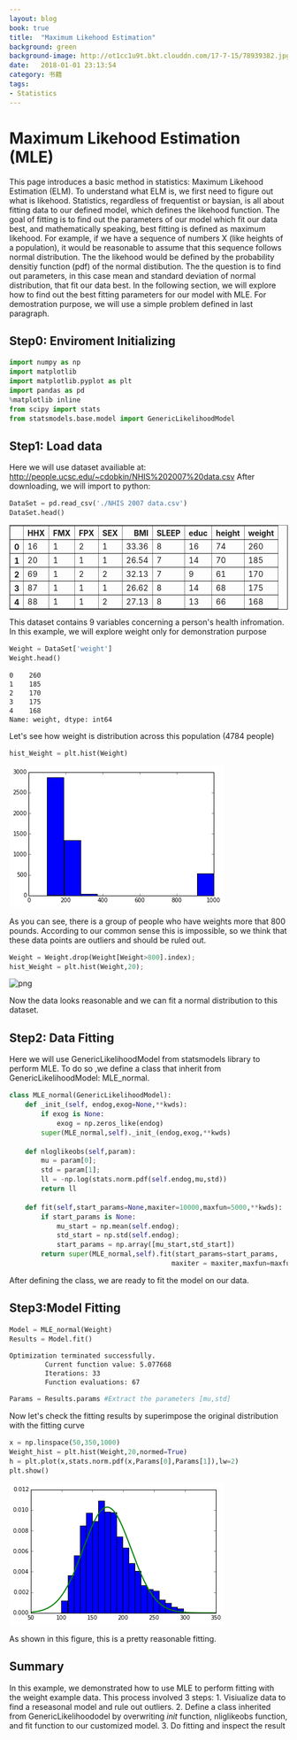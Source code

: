 ```yaml
---
layout: blog
book: true
title:  "Maximum Likehood Estimation"
background: green
background-image: http://ot1cc1u9t.bkt.clouddn.com/17-7-15/78939382.jpg
date:   2018-01-01 23:13:54
category: 书籍
tags:
- Statistics
---
```


# Maximum Likehood Estimation (MLE)

This page introduces a basic method in statistics: Maximum Likehood Estimation (ELM). To understand what ELM is, we first need to figure out what is likehood. Statistics, regardless of frequentist or baysian, is all about fitting data to our defined model, which defines the likehood function. The goal of fitting is to find out the parameters of our model which fit our data best, and mathematically speaking, best fitting is defined as maximum likehood. 
For example, if we have a sequence of numbers X (like heights of a population), it would be reasonable to assume that this sequence follows normal distribution. The the likehood would be defined by the probability densitiy function (pdf) of the normal distibution. The the question is to find out parameters, in this case mean and standard deviation of normal distribution, that fit our data best. 
In the following section, we will explore how to find out the best fitting parameters for our model with MLE. For demostration purpose, we will use a simple problem defined in last paragraph.

## Step0: Enviroment Initializing


```python
import numpy as np
import matplotlib
import matplotlib.pyplot as plt
import pandas as pd
%matplotlib inline
from scipy import stats
from statsmodels.base.model import GenericLikelihoodModel
```

## Step1: Load data

Here we will use dataset availiable at: http://people.ucsc.edu/~cdobkin/NHIS%202007%20data.csv
After downloading, we will import to python:


```python
DataSet = pd.read_csv('./NHIS 2007 data.csv')
DataSet.head()
```




<div>
<table border="1" class="dataframe">
  <thead>
    <tr style="text-align: right;">
      <th></th>
      <th>HHX</th>
      <th>FMX</th>
      <th>FPX</th>
      <th>SEX</th>
      <th>BMI</th>
      <th>SLEEP</th>
      <th>educ</th>
      <th>height</th>
      <th>weight</th>
    </tr>
  </thead>
  <tbody>
    <tr>
      <th>0</th>
      <td>16</td>
      <td>1</td>
      <td>2</td>
      <td>1</td>
      <td>33.36</td>
      <td>8</td>
      <td>16</td>
      <td>74</td>
      <td>260</td>
    </tr>
    <tr>
      <th>1</th>
      <td>20</td>
      <td>1</td>
      <td>1</td>
      <td>1</td>
      <td>26.54</td>
      <td>7</td>
      <td>14</td>
      <td>70</td>
      <td>185</td>
    </tr>
    <tr>
      <th>2</th>
      <td>69</td>
      <td>1</td>
      <td>2</td>
      <td>2</td>
      <td>32.13</td>
      <td>7</td>
      <td>9</td>
      <td>61</td>
      <td>170</td>
    </tr>
    <tr>
      <th>3</th>
      <td>87</td>
      <td>1</td>
      <td>1</td>
      <td>1</td>
      <td>26.62</td>
      <td>8</td>
      <td>14</td>
      <td>68</td>
      <td>175</td>
    </tr>
    <tr>
      <th>4</th>
      <td>88</td>
      <td>1</td>
      <td>1</td>
      <td>2</td>
      <td>27.13</td>
      <td>8</td>
      <td>13</td>
      <td>66</td>
      <td>168</td>
    </tr>
  </tbody>
</table>
</div>



This dataset contains 9 variables concerning a person's health infromation. In this example, we will explore weight only for demonstration purpose


```python
Weight = DataSet['weight']
Weight.head()
```




    0    260
    1    185
    2    170
    3    175
    4    168
    Name: weight, dtype: int64



Let's see how weight is distribution across this population (4784 people)


```python
hist_Weight = plt.hist(Weight)
```


![png](MLE_files/MLE_10_0.png)


As you can see, there is a group of people who have weights more that 800 pounds. According to our common sense this is impossible, so we think that these data points are outliers and should be ruled out.


```python
Weight = Weight.drop(Weight[Weight>800].index);
hist_Weight = plt.hist(Weight,20);
```


![png]({{site.baseurl}}/_posts/书籍/MLE_files/MLE_12_0.png)


Now the data looks reasonable and we can fit a normal distribution to this dataset.

## Step2: Data Fitting

Here we will use GenericLikelihoodModel from statsmodels library to perform MLE. To do so ,we define a class that inherit from GenericLikelihoodModel: MLE_normal.


```python
class MLE_normal(GenericLikelihoodModel):
    def _init_(self, endog,exog=None,**kwds):
        if exog is None:
            exog = np.zeros_like(endog)
        super(MLE_normal,self)._init_(endog,exog,**kwds)
    
    def nloglikeobs(self,param):
        mu = param[0];
        std = param[1];
        ll = -np.log(stats.norm.pdf(self.endog,mu,std))
        return ll
    
    def fit(self,start_params=None,maxiter=10000,maxfun=5000,**kwds):
        if start_params is None:
            mu_start = np.mean(self.endog);
            std_start = np.std(self.endog);
            start_params = np.array([mu_start,std_start])
        return super(MLE_normal,self).fit(start_params=start_params,
                                         maxiter = maxiter,maxfun=maxfun,**kwds)
```

After defining the class, we are ready to fit the model on our data.

## Step3:Model Fitting


```python
Model = MLE_normal(Weight)
Results = Model.fit()
```

    Optimization terminated successfully.
             Current function value: 5.077668
             Iterations: 33
             Function evaluations: 67
    


```python
Params = Results.params #Extract the parameters [mu,std]
```

Now let's check the fitting results by superimpose the original distribution with the fitting curve


```python
x = np.linspace(50,350,1000)
Weight_hist = plt.hist(Weight,20,normed=True)
h = plt.plot(x,stats.norm.pdf(x,Params[0],Params[1]),lw=2)
plt.show()
```


![png](MLE_files/MLE_22_0.png)


As shown in this figure, this is a pretty reasonable fitting.

## Summary

In this example, we demonstrated how to use MLE to perform fitting with the weight example data. This process involved 3 steps: 1. Visiualize data to find a reseasonal model and rule out outliers. 2. Define a class inherited from GenericLikelihoododel by overwriting _init_ function, nliglikeobs function, and fit function to our customized model. 3. Do fitting and inspect the result 
